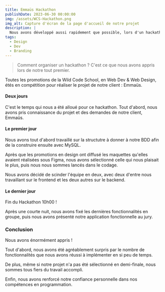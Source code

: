 ```yaml
---
title: Emmaüs Hackathon
publishDate: 2023-06-30 00:00:00
img: /assets/WCS-Hackathon.png
img_alt: Capture d'écran de la page d'accueil de notre projet
description: |
  Nous avons développé aussi rapidement que possible, lors d'un hackathon, une maquette de site pour Emmaüs.
tags:
  - Design
  - Dev
  - Branding
---
```


> Comment organiser un hackathon ? C'est ce que nous avons appris lors de notre tout premier.

Toutes les promotions de la Wild Code School, en Web Dev & Web Design, étés en compétition pour réaliser le projet de notre client : Emmaüs.

#### Deux jours

C'est le temps qui nous a été alloué pour ce hackathon. Tout d'abord, nous avons pris connaissance du projet et des demandes de notre client, Emmaüs.

#### Le premier jour

Nous avons tout d'abord travaillé sur la structutre à donner à notre BDD afin de la construire ensuite avec MySQL.

Après que les promotions en design ont diffusé les maquettes qu'elles avaient réalisées sous Figma, nous avons sélectionné celle qui nous plaisait le plus, puis nous nous sommes lancés dans le codage.

Nous avons décidé de scinder l'équipe en deux, avec deux d'entre nous travaillant sur le frontend et les deux autres sur le backend.

#### Le dernier jour

Fin du Hackathon 10h00 !

Après une courte nuit, nous avons fixé les dernières fonctionnalités en groupe, puis nous avons présenté notre application fonctionnelle au jury.

### Conclusion

Nous avons énormément appris !

Tout d'abord, nous avons été agréablement surpris par le nombre de fonctionnalités que nous avons réussi à implémenter en si peu de temps.

De plus, même si notre projet n'a pas été sélectionné en demi-finale, nous sommes tous fiers du travail accompli.

Enfin, nous avons renforcé notre confiance personnelle dans nos compétences en programmation.

